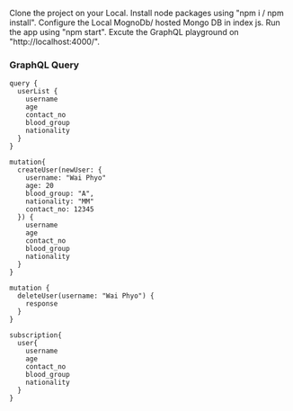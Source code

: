 Clone the project on your Local.
Install node packages using "npm i / npm install".
Configure the Local MognoDb/ hosted Mongo DB in index js.
Run the app using "npm start".
Excute the GraphQL playground on "http://localhost:4000/".

### GraphQL Query

```
query {
  userList { 
    username
    age
    contact_no
    blood_group
    nationality
  }
}
```

```
mutation{
  createUser(newUser: {
    username: "Wai Phyo"
    age: 20
    blood_group: "A",
    nationality: "MM"
    contact_no: 12345
  }) {
    username
    age
    contact_no
    blood_group
    nationality
  }
}
```

```
mutation {
  deleteUser(username: "Wai Phyo") {
    response
  }
}
```

```
subscription{
  user{
    username
    age
    contact_no
    blood_group
    nationality
  }
}
```
